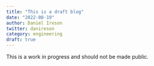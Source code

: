 ```yaml
---
title: "This is a draft blog"
date: "2022-08-19"
author: Daniel Ireson
twitter: danireson
category: engineering
draft: true
---
```


This is a work in progress and should not be made public.
